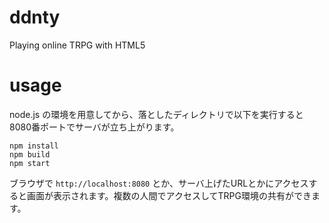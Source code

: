 # ddnty
Playing online TRPG with HTML5

# usage

node.js の環境を用意してから、落としたディレクトリで以下を実行すると8080番ポートでサーバが立ち上がります。
```
npm install
npm build
npm start
```

ブラウザで `http://localhost:8080` とか、サーバ上げたURLとかにアクセスすると画面が表示されます。複数の人間でアクセスしてTRPG環境の共有ができます。

